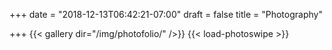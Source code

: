 +++
date = "2018-12-13T06:42:21-07:00"
draft = false
title = "Photography"

+++
{{< gallery dir="/img/photofolio/" />}} {{< load-photoswipe >}}